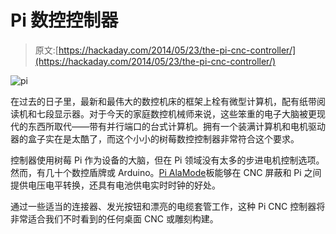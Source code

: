 # Pi 数控控制器

> 原文:[https://hackaday.com/2014/05/23/the-pi-cnc-controller/](https://hackaday.com/2014/05/23/the-pi-cnc-controller/)

![pi](../Images/bcbcb52ca68a5f9f2c0a75ca02fa2fd9.png)

在过去的日子里，最新和最伟大的数控机床的框架上栓有微型计算机，配有纸带阅读机和七段显示器。对于今天的家庭数控机械师来说，这些笨重的电子大脑被更现代的东西所取代——带有并行端口的台式计算机。拥有一个装满计算机和电机驱动器的盒子实在是太酷了，而这个小小的树莓数控控制器非常符合这个要求。

控制器使用树莓 Pi 作为设备的大脑，但在 Pi 领域没有太多的步进电机控制选项。然而，有几十个数控盾牌或 Arduino。[Pi AlaMode](http://wyolum.com/projects/alamode/)板能够在 CNC 屏蔽和 Pi 之间提供电压电平转换，还具有电池供电实时时钟的好处。

通过一些适当的连接器、发光按钮和漂亮的电缆套管工作，这种 Pi CNC 控制器将非常适合我们不时看到的任何桌面 CNC 或雕刻构建。